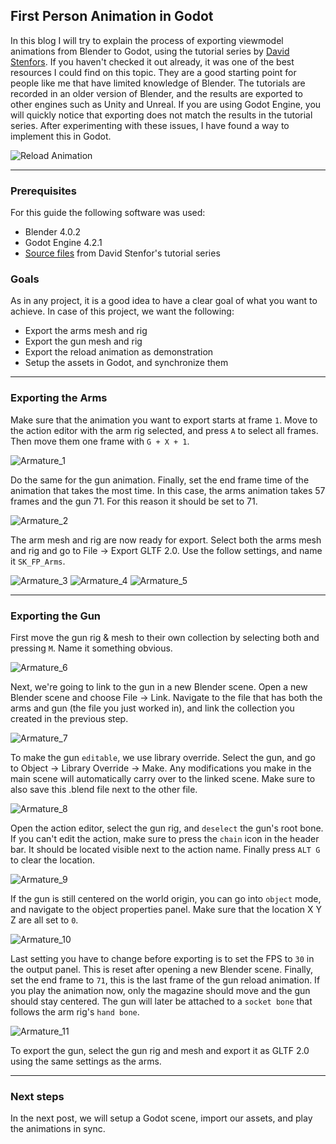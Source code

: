 ## First Person Animation in Godot

In this blog I will try to explain the process of exporting viewmodel animations from Blender to Godot, using the tutorial series by [David Stenfors](https://www.youtube.com/watch?v=L2ZqWDUVWoY&list=PLn8ROcXT8fZgjdv4w6FczF8ziXkavUxdu). If you haven't checked it out already, it was one of the best resources I could find on this topic. They are a good starting point for people like me that have limited knowledge of Blender. The tutorials are recorded in an older version of Blender, and the results are exported to other engines such as Unity and Unreal. If you are using Godot Engine, you will quickly notice that exporting does not match the results in the tutorial series. After experimenting with these issues, I have found a way to implement this in Godot.

![Reload Animation](/img/godot/reload_anim.gif)

---

### Prerequisites

For this guide the following software was used:

- Blender 4.0.2
- Godot Engine 4.2.1
- [Source files](https://drive.google.com/file/d/1TRDEZSnLj86zTcmzmqbg6KA37sXkKFRV/view?pli=1) from David Stenfor's tutorial series

### Goals

As in any project, it is a good idea to have a clear goal of what you want to achieve. In case of this project, we want the following:

- Export the arms mesh and rig
- Export the gun mesh and rig
- Export the reload animation as demonstration
- Setup the assets in Godot, and synchronize them

---

### Exporting the Arms

Make sure that the animation you want to export starts at frame `1`. Move to the action editor with the arm rig selected, and press `A` to select all frames. Then move them one frame with `G + X + 1`.

![Armature_1](/img/godot/armature_1.png)

Do the same for the gun animation. Finally, set the end frame time of the animation that takes the most time. In this case, the arms animation takes 57 frames and the gun 71. For this reason it should be set to 71. 

![Armature_2](/img/godot/armature_2.png)

The arm mesh and rig are now ready for export. Select both the arms mesh and rig and go to File -> Export GLTF 2.0. Use the follow settings, and name it `SK_FP_Arms`.

![Armature_3](/img/godot/armature_3.png)
![Armature_4](/img/godot/armature_4.png)
![Armature_5](/img/godot/armature_5.png)

---

### Exporting the Gun

First move the gun rig & mesh to their own collection by selecting both and pressing `M`. Name it something obvious.

![Armature_6](/img/godot/armature_6.png)

Next, we're going to link to the gun in a new Blender scene. Open a new Blender scene and choose File -> Link. Navigate to the file that has both the arms and gun (the file you just worked in), and link the collection you created in the previous step.

![Armature_7](/img/godot/armature_7.png)

To make the gun `editable`, we use library override. Select the gun, and go to Object -> Library Override -> Make. Any modifications you make in the main scene will automatically carry over to the linked scene. Make sure to also save this .blend file next to the other file.

![Armature_8](/img/godot/armature_8.png)

Open the action editor, select the gun rig, and `deselect` the gun's root bone. If you can't edit the action, make sure to press the `chain` icon in the header bar. It should be located visible next to the action name. Finally press `ALT G` to clear the location.

![Armature_9](/img/godot/armature_9.png)

If the gun is still centered on the world origin, you can go into `object` mode, and navigate to the object properties panel. Make sure that the location X Y Z are all set to `0`.

![Armature_10](/img/godot/armature_10.png)

Last setting you have to change before exporting is to set the FPS to `30` in the output panel. This is reset after opening a new Blender scene. Finally, set the end frame to `71`, this is the last frame of the gun reload animation. If you play the animation now, only the magazine should move and the gun should stay centered. The gun will later be attached to a `socket bone` that follows the arm rig's `hand bone`.

![Armature_11](/img/godot/armature_11.png)

To export the gun, select the gun rig and mesh and export it as GLTF 2.0 using the same settings as the arms.

---

### Next steps

In the next post, we will setup a Godot scene, import our assets, and play the animations in sync.